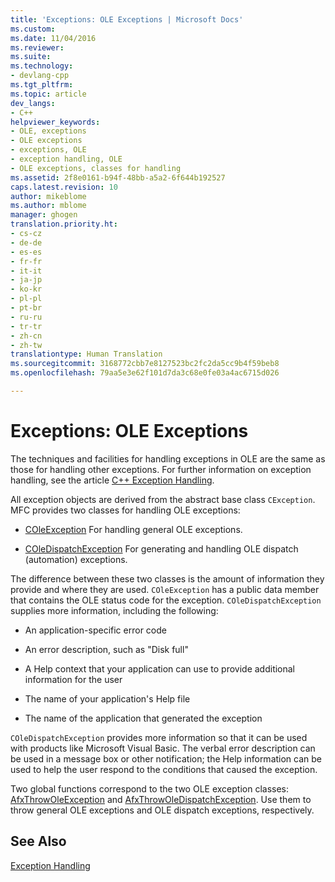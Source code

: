 ```yaml
---
title: 'Exceptions: OLE Exceptions | Microsoft Docs'
ms.custom: 
ms.date: 11/04/2016
ms.reviewer: 
ms.suite: 
ms.technology:
- devlang-cpp
ms.tgt_pltfrm: 
ms.topic: article
dev_langs:
- C++
helpviewer_keywords:
- OLE, exceptions
- OLE exceptions
- exceptions, OLE
- exception handling, OLE
- OLE exceptions, classes for handling
ms.assetid: 2f8e0161-b94f-48bb-a5a2-6f644b192527
caps.latest.revision: 10
author: mikeblome
ms.author: mblome
manager: ghogen
translation.priority.ht:
- cs-cz
- de-de
- es-es
- fr-fr
- it-it
- ja-jp
- ko-kr
- pl-pl
- pt-br
- ru-ru
- tr-tr
- zh-cn
- zh-tw
translationtype: Human Translation
ms.sourcegitcommit: 3168772cbb7e8127523bc2fc2da5cc9b4f59beb8
ms.openlocfilehash: 79aa5e3e62f101d7da3c68e0fe03a4ac6715d026

---
```

# Exceptions: OLE Exceptions
The techniques and facilities for handling exceptions in OLE are the same as those for handling other exceptions. For further information on exception handling, see the article [C++ Exception Handling](../cpp/cpp-exception-handling.md).  
  
 All exception objects are derived from the abstract base class `CException`. MFC provides two classes for handling OLE exceptions:  
  
-   [COleException](../mfc/reference/coleexception-class.md) For handling general OLE exceptions.  
  
-   [COleDispatchException](../mfc/reference/coledispatchexception-class.md) For generating and handling OLE dispatch (automation) exceptions.  
  
 The difference between these two classes is the amount of information they provide and where they are used. `COleException` has a public data member that contains the OLE status code for the exception. `COleDispatchException` supplies more information, including the following:  
  
-   An application-specific error code  
  
-   An error description, such as "Disk full"  
  
-   A Help context that your application can use to provide additional information for the user  
  
-   The name of your application's Help file  
  
-   The name of the application that generated the exception  
  
 `COleDispatchException` provides more information so that it can be used with products like Microsoft Visual Basic. The verbal error description can be used in a message box or other notification; the Help information can be used to help the user respond to the conditions that caused the exception.  
  
 Two global functions correspond to the two OLE exception classes: [AfxThrowOleException](../mfc/reference/exception-processing.md#afxthrowoleexception) and [AfxThrowOleDispatchException](../mfc/reference/exception-processing.md#afxthrowoledispatchexception). Use them to throw general OLE exceptions and OLE dispatch exceptions, respectively.  
  
## See Also  
 [Exception Handling](../mfc/exception-handling-in-mfc.md)




<!--HONumber=Jan17_HO1-->


